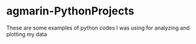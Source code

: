# agmarin-PythonProjects
These are some examples of python codes I was using for analyzing and plotting my data
